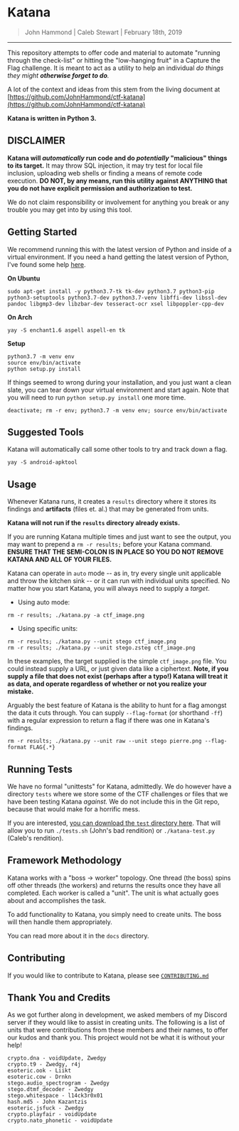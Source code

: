 Katana
==============

> John Hammond | Caleb Stewart | February 18th, 2019

-----------------

This repository attempts to offer code and material to automate "running through the check-list" or hitting the "low-hanging fruit" in a Capture the Flag challenge. It is meant to act as a utility to help an individual _do things they might __otherwise forget to do__._

A lot of the context and ideas from this stem from the living document at [https://github.com/JohnHammond/ctf-katana](https://github.com/JohnHammond/ctf-katana)

**Katana is written in Python 3.**

DISCLAIMER
----------

**Katana will _automatically_ run code and do _potentially_ "malicious" things to its target.** It may throw SQL injection, it may try test for local file inclusion, uploading web shells or finding a means of remote code execution. **DO NOT, by any means, run this utility against ANYTHING that you do not have explicit permission and authorization to test.**

We do not claim responsibility or involvement for anything you break or any trouble you may get into by using this tool.

Getting Started
---------------

We recommend running this with the latest version of Python and inside of a virtual environment. If you need a hand getting the latest version of Python, I've found some help [here](https://tecadmin.net/install-python-3-7-on-ubuntu-linuxmint/).


**On Ubuntu**

```
sudo apt-get install -y python3.7-tk tk-dev python3.7 python3-pip python3-setuptools python3.7-dev python3.7-venv libffi-dev libssl-dev pandoc libgmp3-dev libzbar-dev tesseract-ocr xsel libpoppler-cpp-dev
```

**On Arch**

```
yay -S enchant1.6 aspell aspell-en tk
```

**Setup**

```
python3.7 -m venv env
source env/bin/activate
python setup.py install
```

If things seemed to wrong during your installation, and you just want a clean slate, you can tear down your virtual environment and start again. Note that you will need to run `python setup.py install` one more time.

```
deactivate; rm -r env; python3.7 -m venv env; source env/bin/activate
```

Suggested Tools
--------------

Katana will automatically call some other tools to try and track down a flag.

```
yay -S android-apktool
```

Usage
----------------

Whenever Katana runs, it creates a `results` directory where it stores its findings and **artifacts** (files et. al.) that may be generated from units.

**Katana will not run if the `results` directory already exists.**

If you are running Katana multiple times and just want to see the output, you may want to prepend a `rm -r results;` before your Katana command. **ENSURE THAT THE SEMI-COLON IS IN PLACE SO YOU DO NOT REMOVE KATANA AND ALL OF YOUR FILES.**

Katana can operate in ``auto`` mode -- as in, try every single unit applicable and throw the kitchen sink -- or it can run with individual units specified. No matter how you start Katana, you will always need to supply a *target*.

- Using auto mode:

```
rm -r results; ./katana.py -a ctf_image.png
```

* Using specific units:

```
rm -r results; ./katana.py --unit stego ctf_image.png
rm -r results; ./katana.py --unit stego.zsteg ctf_image.png
```

In these examples, the target supplied is the simple `ctf_image.png` file. You could instead supply a URL, or just given data like a ciphertext. **Note, if you supply a file that does not exist (perhaps after a typo!) Katana will treat it as data, and operate regardless of whether or not you realize your mistake.**

Arguably the best feature of Katana is the ability to hunt for a flag amongst the data it cuts through. You can supply ``--flag-format`` (or shorthand ``-ff``) with a regular expression to return a flag if there was one in Katana's findings.

```
rm -r results; ./katana.py --unit raw --unit stego pierre.png --flag-format FLAG{.*}
```

Running Tests
-------------

We have no formal "unittests" for Katana, admittedly. We do however have a directory `tests` where we store some of the CTF challenges or files that we have been testing Katana _against._ We do not include this in the Git repo, because that would make for a horrific mess.

If you are interested, [you can download the `test` directory here](https://www.dropbox.com/sh/j0lgpwdp86j96rb/AAC5OKKAzgE69L9geBIEvOjGa?dl=0). That will allow you to run `./tests.sh` (John's bad rendition) or `./katana-test.py` (Caleb's rendition).


Framework Methodology
---------------------

Katana works with a "boss -> worker" topology. One thread (the boss) spins off other threads (the workers) and returns the results once they have all completed. Each worker is called a "unit". The unit is what actually goes about and accomplishes the task.

To add functionality to Katana, you simply need to create units. The boss will then handle them appropriately.

You can read more about it in the `docs` directory.




Contributing
------------

If you would like to contribute to Katana, please see [`CONTRIBUTING.md`](CONTRIBUTING.md)

Thank You and Credits
-------------------------

As we got further along in development, we asked members of my Discord server if they would like to assist in creating units. The following is a list of units that were contributions from these members and their names, to offer our kudos and thank you. This project would not be what it is without your help!

```
crypto.dna - voidUpdate, Zwedgy
crypto.t9 - Zwedgy, r4j
esoteric.ook - Liikt
esoteric.cow - Drnkn
stego.audio_spectrogram - Zwedgy
stego.dtmf_decoder - Zwedgy
stego.whitespace - l14ck3r0x01
hash.md5 - John Kazantzis
esoteric.jsfuck - Zwedgy
crypto.playfair - voidUpdate
crypto.nato_phonetic - voidUpdate
```

